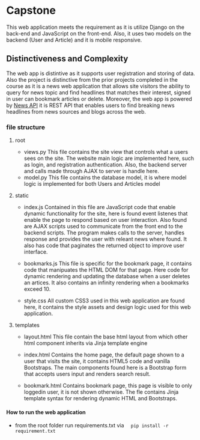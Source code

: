 # Capstone
This web application meets the requirement as it is utilize Django on the back-end and JavaScript on the front-end. Also, it uses two models on the backend (User and Article) and it is mobile responsive.

## Distinctiveness and Complexity
The web app is distintive as it supports user registration and storing of data. Also the project is distinctive from the prior projects completed in the course as it is a news web application that allows site visitors the ability to query for news topic and find headlines that matches their interest, signed in user can bookmark articles or delete. Moreover, the web app is powered by [News API](https://newsapi.org/) it is REST API that enables users to find  breaking news headlines from news sources and blogs across the web. 

### file structure
1. root
     - views.py
          This file contains the site view that controls what a users sees on the site. The website main logic are implemented here,           such as login, and registration authentication. Also, the backend server and calls made through AJAX to server is handle             here. 
     - model.py
          This file contains the database model, it is where model logic is implemented for both Users and Articles model
2. static
     - index.js
          Contained in this file are JavaScript code that enable dynamic functionality for the site, here is found event listenes that enable the page to respond based on user interaction. Also found are AJAX scripts used to communicate from the front end to the backend scripts. The program makes calls to the server, handles response and provides the user with releant news where found. It also has code that paginates the returned object to improve user interface.   
     - bookmarks.js
          This file is specific for the bookmark page, it contains code that manipuates the HTML DOM for that page. Here code for dynamic rendering and updating the database when a user deletes an artices. It also contains an infinity rendering when a bookmarks exceed 10.  
          
     - style.css
          All custom CSS3 used in this web application are found here, it contains the style assets and design logic used for this             web application.
        

3. templates
     - layout.html
         This file contain the base html layout from which other html component inherits via Jinja template engine
     - index.html
          Contains the home page, the default page shown to a user that visits the site, it contains HTML5 code and vanilla Bootstraps. The main components found here is a Bootstrap form that accepts users input and renders search result. 
          
     - bookmark.html
          Contains bookmark page, this page is visible to only loggedin user, it is not shown otherwise. The fle contains Jinja template syntax for rendering dynamic HTML and Bootstraps. 


#### How to run the web application
* from the root folder run requirements.txt via
     `  pip install -r requirement.txt`



